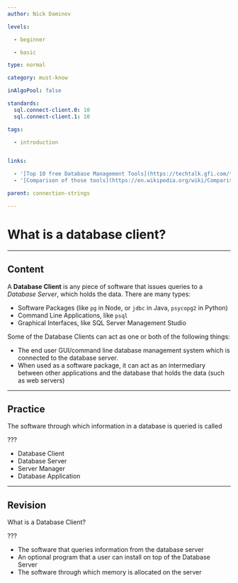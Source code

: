 ```yaml
---
author: Nick Daminov

levels:

  - beginner

  - basic

type: normal

category: must-know

inAlgoPool: false

standards:
  sql.connect-client.0: 10
  sql.connect-client.1: 10

tags:

  - introduction


links:

  - '[Top 10 free Database Management Tools](https://techtalk.gfi.com/top-10-free-database-tools-for-sys-admins/){website}'
  - '[Comparison of those tools](https://en.wikipedia.org/wiki/Comparison_of_database_tools){website}'

parent: connection-strings

---
```


# What is a database client?

---

## Content

A **Database Client** is any piece of software that issues queries to a _Database Server_, which holds the data.
There are many types:

- Software Packages (like `pg` in Node, or `jdbc` in Java, `psycopg2` in Python)
- Command Line Applications, like `psql`
- Graphical Interfaces, like SQL Server Management Studio

Some of the Database Clients can act as one or both of the following things:

- The end user GUI/command line database management system which is connected to the database server.
- When used as a software package, it can act as an intermediary between other applications and the database that holds the data (such as web servers)

---

## Practice

The software through which information in a database is queried is called

???

- Database Client
- Database Server
- Server Manager
- Database Application

---

## Revision

What is a Database Client?

???

- The software that queries information from the database server
- An optional program that a user can install on top of the Database Server
- The software through which memory is allocated on the server
